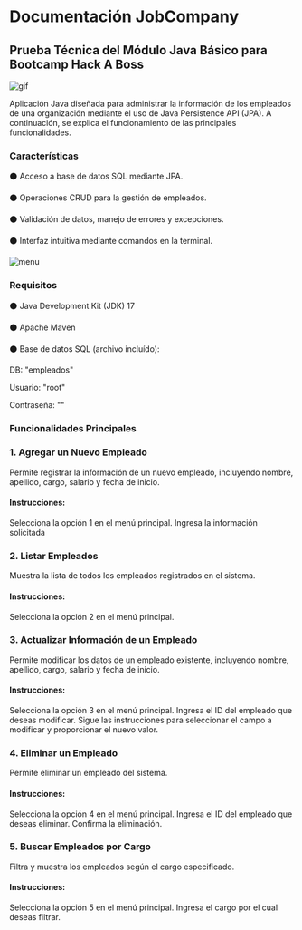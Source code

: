 # Documentación JobCompany
## Prueba Técnica del Módulo Java Básico para Bootcamp Hack A Boss

![gif](https://i.imgur.com/vH8eTBZ.png)

 Aplicación Java diseñada para administrar la información de los empleados de una organización mediante el uso de Java Persistence API (JPA). A continuación, se explica el funcionamiento de las principales funcionalidades.

 ### Características
 
⚫ Acceso a base de datos SQL mediante JPA.

⚫ Operaciones CRUD para la gestión de empleados.

⚫ Validación de datos, manejo de errores y excepciones.

⚫ Interfaz intuitiva mediante comandos en la terminal.

![menu](https://i.imgur.com/0Xtj9iM.png)

### Requisitos
⚫ Java Development Kit (JDK) 17

⚫ Apache Maven

⚫ Base de datos SQL (archivo incluído):

DB: "empleados"

Usuario: "root"

Contraseña: ""

### Funcionalidades Principales

### 1. Agregar un Nuevo Empleado
Permite registrar la información de un nuevo empleado, incluyendo nombre, apellido, cargo, salario y fecha de inicio.

#### Instrucciones:
Selecciona la opción 1 en el menú principal. Ingresa la información solicitada

### 2. Listar Empleados
Muestra la lista de todos los empleados registrados en el sistema.

#### Instrucciones:
Selecciona la opción 2 en el menú principal.

### 3. Actualizar Información de un Empleado
Permite modificar los datos de un empleado existente, incluyendo nombre, apellido, cargo, salario y fecha de inicio.

#### Instrucciones:
Selecciona la opción 3 en el menú principal. Ingresa el ID del empleado que deseas modificar. Sigue las instrucciones para seleccionar el campo a modificar y proporcionar el nuevo valor.

### 4. Eliminar un Empleado
Permite eliminar un empleado del sistema.

#### Instrucciones:
Selecciona la opción 4 en el menú principal. Ingresa el ID del empleado que deseas eliminar. Confirma la eliminación.

### 5. Buscar Empleados por Cargo
Filtra y muestra los empleados según el cargo especificado.

#### Instrucciones:
Selecciona la opción 5 en el menú principal. Ingresa el cargo por el cual deseas filtrar.
